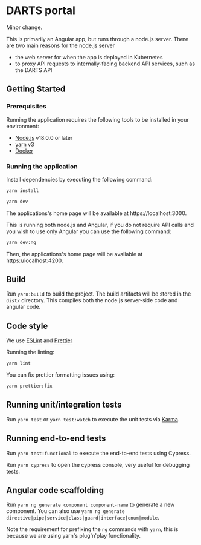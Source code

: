 # DARTS portal

Minor change.

This is primarily an Angular app, but runs through a node.js server. There are two main reasons for the node.js server

- the web server for when the app is deployed in Kubernetes
- to proxy API requests to internally-facing backend API services, such as the DARTS API

## Getting Started

### Prerequisites

Running the application requires the following tools to be installed in your environment:

- [Node.js](https://nodejs.org/) v18.0.0 or later
- [yarn](https://yarnpkg.com/) v3
- [Docker](https://www.docker.com)

### Running the application

Install dependencies by executing the following command:

```bash
yarn install
```

```bash
yarn dev
```

The applications's home page will be available at https://localhost:3000.

This is running both node.js and Angular, if you do not require API calls and you wish to use only Angular you can use the following command:

```bash
yarn dev:ng
```

Then, the applications's home page will be available at https://localhost:4200.

## Build

Run `yarn:build` to build the project. The build artifacts will be stored in the `dist/` directory. This compiles both the node.js server-side code and angular code.

## Code style

We use [ESLint](https://github.com/typescript-eslint/typescript-eslint) and [Prettier](https://prettier.io/)

Running the linting:

```bash
yarn lint
```

You can fix prettier formatting issues using:

```bash
yarn prettier:fix
```

## Running unit/integration tests

Run `yarn test` or `yarn test:watch` to execute the unit tests via [Karma](https://karma-runner.github.io).

## Running end-to-end tests

Run `yarn test:functional` to execute the end-to-end tests using Cypress.

Run `yarn cypress` to open the cypress console, very useful for debugging tests.

## Angular code scaffolding

Run `yarn ng generate component component-name` to generate a new component. You can also use `yarn ng generate directive|pipe|service|class|guard|interface|enum|module`.

Note the requirement for prefixing the `ng` commands with `yarn`, this is because we are using yarn's plug'n'play functionality.
